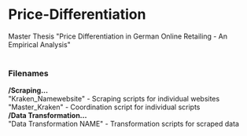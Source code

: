 # Price-Differentiation
Master Thesis "Price Differentiation in German Online Retailing - An Empirical Analysis"
<br>
<br>
<h3>Filenames</h3>
<strong>/Scraping... </strong> 
<br>
"Kraken_Namewebsite" - Scraping scripts for individual websites
<br>
"Master_Kraken" - Coordination script for individual scripts
<br>
<strong>/Data Transformation...</strong> 
<br>
"Data Transformation NAME" - Transformation scripts for scraped data
